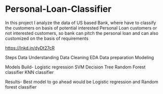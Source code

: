 # Personal-Loan-Classifier

In this project I analyze the data of US based Bank, where have to classify the customers on basis of potential interested Personal Loan customers or not interested customers, so bank can pitch the personal loan and can also customized on the basis of requirements

https://lnkd.in/dyDt27cR


Steps
Data Understanding
Data Cleaning
EDA
Data preparation
Modeling

Models Build-
Logistic regression
SVM
Decision Tree
Random Forest classifier
KNN classifier

Results-
Best model to go ahead would be Logistic regression and Random forest classifier
